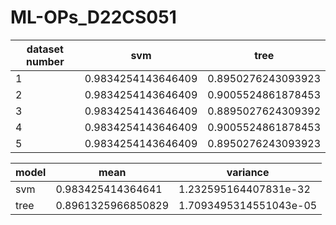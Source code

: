 # ML-OPs_D22CS051
| dataset number  | svm | tree |
| ------------- | ------------- | ------------- |
| 1  | 0.9834254143646409  | 0.8950276243093923  |
| 2  | 0.9834254143646409  | 0.9005524861878453  |
| 3  | 0.9834254143646409  | 0.8895027624309392  |
| 4  | 0.9834254143646409  | 0.9005524861878453  |
| 5  | 0.9834254143646409  | 0.8950276243093923  |

| model | mean | variance |
| ------------- | ------------- | ------------- |
| svm | 0.983425414364641 | 1.232595164407831e-32|
|tree | 0.8961325966850829 | 1.7093495314551043e-05|